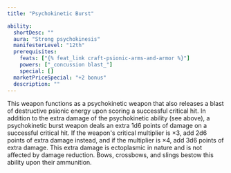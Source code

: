 ```yaml
---
title: "Psychokinetic Burst"

ability:
  shortDesc: ""
  aura: "Strong psychokinesis"
  manifesterLevel: "12th"
  prerequisites:
    feats: ["{% feat_link craft-psionic-arms-and-armor %}"]
    powers: ["_concussion blast_"]
    special: []
  marketPriceSpecial: "+2 bonus"
  description: ""
---
```

This weapon functions as a psychokinetic weapon that also releases a blast of destructive psionic energy upon scoring a successful critical hit. In addition to the extra damage of the psychokinetic ability (see above), a psychokinetic burst weapon deals an extra 1d6 points of damage on a successful critical hit. If the weapon's critical multiplier is &times;3, add 2d6 points of extra damage instead, and if the multiplier is &times;4, add 3d6 points of extra damage. This extra damage is ectoplasmic in nature and is not affected by damage reduction. Bows, crossbows, and slings bestow this ability upon their ammunition.


